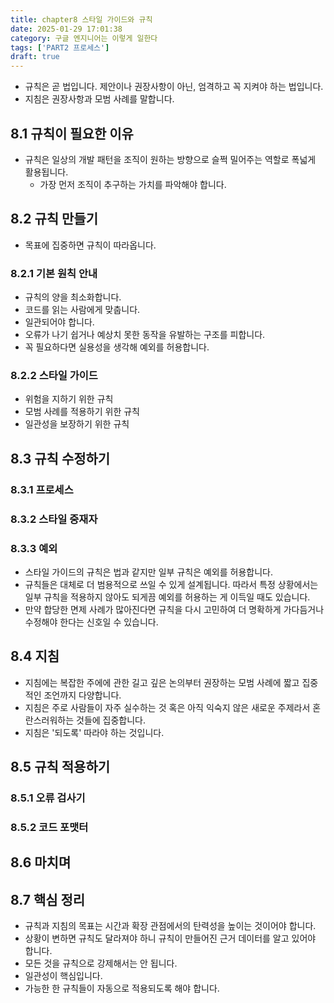 ```yaml
---
title: chapter8 스타일 가이드와 규칙
date: 2025-01-29 17:01:38
category: 구글 엔지니어는 이렇게 일한다
tags: ['PART2 프로세스']
draft: true
---
```


- 규칙은 곧 법입니다. 제안이나 권장사항이 아닌, 엄격하고 꼭 지켜야 하는 법입니다.
- 지침은 권장사항과 모범 사례를 말합니다.

## 8.1 규칙이 필요한 이유

- 규칙은 일상의 개발 패턴을 조직이 원하는 방향으로 슬쩍 밀어주는 역할로 폭넓게 활용됩니다.
  - 가장 먼저 조직이 추구하는 가치를 파악해야 합니다.

## 8.2 규칙 만들기

- 목표에 집중하면 규칙이 따라옵니다.

### 8.2.1 기본 원칙 안내

- 규칙의 양을 최소화합니다.
- 코드를 읽는 사람에게 맞춥니다.
- 일관되어야 합니다.
- 오류가 나기 쉽거나 예상치 못한 동작을 유발하는 구조를 피합니다.
- 꼭 필요하다면 실용성을 생각해 예외를 허용합니다.

### 8.2.2 스타일 가이드

- 위험을 지하기 위한 규칙
- 모범 사례를 적용하기 위한 규칙
- 일관성을 보장하기 위한 규칙

## 8.3 규칙 수정하기

### 8.3.1 프로세스

### 8.3.2 스타일 중재자

### 8.3.3 예외

- 스타일 가이드의 규칙은 법과 같지만 일부 규칙은 예외를 허용합니다.
- 규칙들은 대체로 더 범용적으로 쓰일 수 있게 설계됩니다. 따라서 특정 상황에서는 일부 규칙을 적용하지 않아도 되게끔 예외를 허용하는 게 이득일 때도 있습니다.
- 만약 합당한 면제 사례가 많아진다면 규칙을 다시 고민하여 더 명확하게 가다듬거나 수정해야 한다는 신호일 수 있습니다.

## 8.4 지침

- 지침에는 복잡한 주에에 관한 길고 깊은 논의부터 권장하는 모범 사례에 짧고 집중적인 조언까지 다양합니다.
- 지침은 주로 사람들이 자주 실수하는 것 혹은 아직 익숙지 않은 새로운 주제라서 혼란스러워하는 것들에 집중합니다.
- 지침은 '되도록' 따라야 하는 것입니다.

## 8.5 규칙 적용하기

### 8.5.1 오류 검사기

### 8.5.2 코드 포맷터

## 8.6 마치며

## 8.7 핵심 정리

- 규칙과 지침의 목표는 시간과 확장 관점에서의 탄력성을 높이는 것이어야 합니다.
- 상황이 변하면 규칙도 달라져야 하니 규칙이 만들어진 근거 데이터를 알고 있어야 합니다.
- 모든 것을 규칙으로 강제해서는 안 됩니다.
- 일관성이 핵심입니다.
- 가능한 한 규칙들이 자동으로 적용되도록 해야 합니다.

